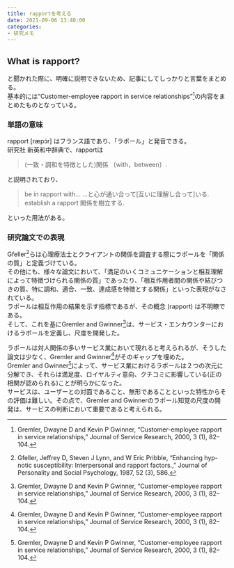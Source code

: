 ```yaml
---
title: rapportを考える
date: 2021-09-06 13:40:00
categories:
- 研究メモ
---
```


<link rel="preconnect" href="https://fonts.googleapis.com">
<link rel="preconnect" href="https://fonts.gstatic.com" crossorigin>
<link href="https://fonts.googleapis.com/css2?family=Kosugi&family=Kosugi+Maru&display=swap" rel="stylesheet">
<style>  
.kosugiMaru{
font-family: 'Kosugi Maru', sans-serif;
}
.kosugi{
    font-family: 'Kosugi', sans-serif;
}
</style>

## <span class="kosugiMaru">What is rapport?</span>  

と聞かれた際に、明確に説明できないため、記事にしてしっかりと言葉をまとめる。  
基本的には“Customer-employee rapport in service relationships”[^1]の内容をまとめたものとなっている。
<!-- more -->
### 単語の意味
rapport [ræpɔ́r] はフランス語であり、「ラポール」と発音できる。  
研究社 新英和中辞典で、rapportは
> (一致・調和を特徴とした)関係 〔with，between〕.

と説明されており、
> be in rapport with… …と心が通い合って[互いに理解し合って]いる.  
> establish a rapport 関係を樹立する.

といった用法がある。

###  研究論文での表現

Gfeller[^2]らは心理療法士とクライアントの関係を調査する際にラポールを「関係の質」と定義づけている。  
その他にも、様々な論文において、「満足のいくコミュニケーションと相互理解によって特徴づけられる関係の質」であったり、「相互作用者間の関係や結びつきの質、特に調和、適合、一致、達成感を特徴とする関係」といった表現がなされている。  
ラポールは相互作用の結果を示す指標であるが、その概念 (rapport) は不明瞭である。  
そして、これを基にGremler and Gwinner[^1]は、サービス・エンカウンターにおけるラポールを定義し、尺度を開発した。  

ラポールは対人関係の多いサービス業において現れると考えられるが、そうした論文は少なく、Gremler and Gwinner[^1]がそのギャップを埋めた。  
Gremler and Gwinner[^1]によって、サービス業におけるラポールは２つの次元に分解でき、それらは満足度、ロイヤルティ意向、クチコミに影響している(正の相関が認められる)ことが明らかになった。  
サービスは、ユーザーとの対面であること、無形であることといった特性からその評価は難しい。その点で、Gremler and Gwinnerのラポール知覚の尺度の開発は、サービスの判断において重要であると考えられる。  


[^1]: Gremler, Dwayne D and Kevin P Gwinner, “Customer-employee rapport in service relationships,” Journal of Service Research, 2000, 3 (1), 82–104.

[^2]: Gfeller, Jeffrey D, Steven J Lynn, and W Eric Pribble, “Enhancing hyp- notic susceptibility: Interpersonal and rapport factors.,” Journal of Personality and Social Psychology, 1987, 52 (3), 586.
